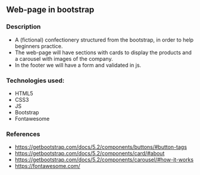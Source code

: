 ## Web-page in bootstrap 

### Description

- A (fictional) confectionery structured from the bootstrap, in order to help beginners practice.
- The web-page will have sections with cards to display the products and a carousel with images of the company.
- In the footer we will have a form and validated in js.

### Technologies used:
- HTML5
- CSS3
- JS
- Bootstrap
- Fontawesome

### References
- https://getbootstrap.com/docs/5.2/components/buttons/#button-tags
- https://getbootstrap.com/docs/5.2/components/card/#about
- https://getbootstrap.com/docs/5.2/components/carousel/#how-it-works
- https://fontawesome.com/

